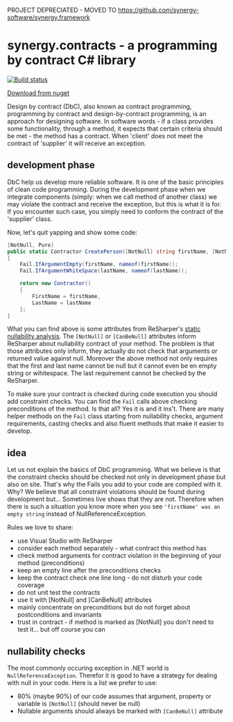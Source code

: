 PROJECT DEPRECIATED - MOVED TO https://github.com/synergy-software/synergy.framework

# synergy.contracts - a programming by contract C# library

[![Build status](https://ci.appveyor.com/api/projects/status/l8wlmu8i0cjfcgo8?svg=true)](https://ci.appveyor.com/project/MarcinCelej/synergy-framework)

[Download from nuget](https://www.nuget.org/packages/Synergy.Contracts/)

Design by contract (DbC), also known as contract programming, programming by contract and design-by-contract programming, is an approach for designing software. In software words - if a class provides some functionality, through a method, it expects that certain criteria should be met - the method has a contract. When 'client' does not meet the contract of 'supplier' it will receive an exception.

## development phase

DbC help us develop more reliable software. It is one of the basic principles of clean code programming. During the development phase when we integrate components (simply: when we call method of another class) we may violate the contract and receive the exception, but this is what it is for. If you encounter such case, you simply need to conform the contract of the 'supplier' class.

Now, let's quit yapping and show some code:

```C#
[NotNull, Pure]
public static Contractor CreatePerson([NotNull] string firstName, [NotNull] string lastName)
{
    Fail.IfArgumentEmpty(firstName, nameof(firstName));
    Fail.IfArgumentWhiteSpace(lastName, nameof(lastName));

    return new Contractor()
    {
        FirstName = firstName,
        LastName = lastName
    };
}
```
What you can find above is some attributes from ReSharper's [static nullability analysis](https://www.jetbrains.com/resharper/help/Code_Analysis__Code_Annotations.html). The `[NotNull]` or `[CanBeNull]` attributes inform ReSharper about nullability contract of your method. The problem is that those attributes only inform, they actually do not check that arguments or returned value against null. Moreover the above method not only requires that the first and last name cannot be null but it cannot even be en empty string or wihitespace. The last requirement cannot be checked by the ReSharper.

To make sure your contract is checked during code execution you should add constraint checks. You can find the `Fail` calls above checking preconditions of the method. Is that all? Yes it is and it ins't. There are many helper methods on the  `Fail` class starting from nullability checks, argument requirements, casting checks and also fluent methods that make it easier to develop.

## idea

Let us not explain the basics of DbC programming. What we believe is that the constraint checks should be checked not only in development phase but also on site. That's why the Fails you add to your code are compiled with it. Why? We believe that all constraint violations should be found during development but... Sometimes live shows that they are not. Therefore when there is such a situation you know more when you see `'firstName' was an empty string` instead of NullReferenceException.

Rules we love to share:
- use Visual Studio with ReSharper
- consider each method separately - what contract this method has 
- check method arguments for contract violation in the beginning of your method (preconditions)
- keep an empty line after the preconditions checks
- keep the contract check one line long - do not disturb your code coverage
- do not unit test the contracts 
- use it with [NotNull] and [CanBeNull] attributes 
- mainly concentrate on preconditions but do not forget about postconditions and invariants
- trust in contract - if method is marked as [NotNull] you don't need to test it... but off course you can

## nullability checks

The most commonly occuring exception in .NET world is `NullReferenceException`. Therefor it is good to have a strategy for dealing with null in your code. Here is a list we prefer to use:
- 80% (maybe 90%) of our code assumes that argument, property or variable is `[NotNull]` (should never be null)
- Nullable arguments should always be marked with `[CanBeNull]` attribute
